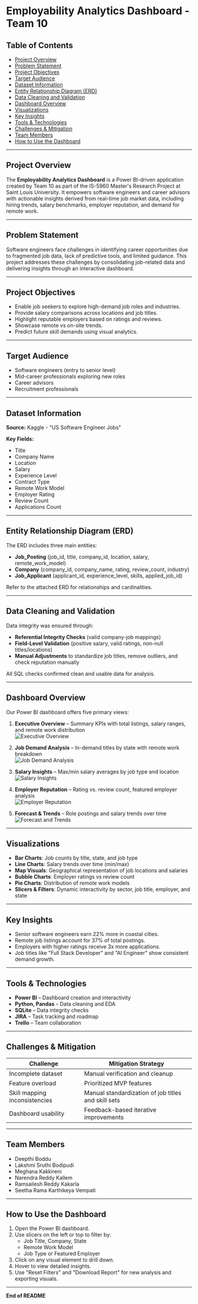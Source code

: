 # Employability Analytics Dashboard - Team 10

## Table of Contents
- [Project Overview](#project-overview)
- [Problem Statement](#problem-statement)
- [Project Objectives](#project-objectives)
- [Target Audience](#target-audience)
- [Dataset Information](#dataset-information)
- [Entity Relationship Diagram (ERD)](#entity-relationship-diagram-erd)
- [Data Cleaning and Validation](#data-cleaning-and-validation)
- [Dashboard Overview](#dashboard-overview)
- [Visualizations](#visualizations)
- [Key Insights](#key-insights)
- [Tools & Technologies](#tools--technologies)
- [Challenges & Mitigation](#challenges--mitigation)
- [Team Members](#team-members)
- [How to Use the Dashboard](#how-to-use-the-dashboard)

---

## Project Overview
The **Employability Analytics Dashboard** is a Power BI-driven application created by Team 10 as part of the IS-5960 Master's Research Project at Saint Louis University. It empowers software engineers and career advisors with actionable insights derived from real-time job market data, including hiring trends, salary benchmarks, employer reputation, and demand for remote work.

---

## Problem Statement
Software engineers face challenges in identifying career opportunities due to fragmented job data, lack of predictive tools, and limited guidance. This project addresses these challenges by consolidating job-related data and delivering insights through an interactive dashboard.

---

## Project Objectives
- Enable job seekers to explore high-demand job roles and industries.
- Provide salary comparisons across locations and job titles.
- Highlight reputable employers based on ratings and reviews.
- Showcase remote vs on-site trends.
- Predict future skill demands using visual analytics.

---

## Target Audience
- Software engineers (entry to senior level)
- Mid-career professionals exploring new roles
- Career advisors
- Recruitment professionals

---

## Dataset Information
**Source:** Kaggle - "US Software Engineer Jobs"

**Key Fields:**
- Title
- Company Name
- Location
- Salary
- Experience Level
- Contract Type
- Remote Work Model
- Employer Rating
- Review Count
- Applications Count

---

## Entity Relationship Diagram (ERD)
The ERD includes three main entities:
- **Job_Posting** (job_id, title, company_id, location, salary, remote_work_model)
- **Company** (company_id, company_name, rating, review_count, industry)
- **Job_Applicant** (applicant_id, experience_level, skills, applied_job_id)

Refer to the attached ERD for relationships and cardinalities.

---

## Data Cleaning and Validation
Data integrity was ensured through:
- **Referential Integrity Checks** (valid company-job mappings)
- **Field-Level Validation** (positive salary, valid ratings, non-null titles/locations)
- **Manual Adjustments** to standardize job titles, remove outliers, and check reputation manually

All SQL checks confirmed clean and usable data for analysis.

---

## Dashboard Overview
Our Power BI dashboard offers five primary views:

1. **Executive Overview** – Summary KPIs with total listings, salary ranges, and remote work distribution  
   ![Executive Overview](overview.jpeg)

2. **Job Demand Analysis** – In-demand titles by state with remote work breakdown  
   ![Job Demand Analysis](jobdemand.jpeg)

3. **Salary Insights** – Max/min salary averages by job type and location  
   ![Salary Insights](salinsights.jpeg)

4. **Employer Reputation** – Rating vs. review count, featured employer analysis  
   ![Employer Reputation](employer.jpeg)

5. **Forecast & Trends** – Role postings and salary trends over time  
   ![Forecast and Trends](forecast.jpeg)

---

## Visualizations
- **Bar Charts**: Job counts by title, state, and job type
- **Line Charts**: Salary trends over time (min/max)
- **Map Visuals**: Geographical representation of job locations and salaries
- **Bubble Charts**: Employer ratings vs review count
- **Pie Charts**: Distribution of remote work models
- **Slicers & Filters**: Dynamic interactivity by sector, job title, employer, and state

---

## Key Insights
- Senior software engineers earn 22% more in coastal cities.
- Remote job listings account for 37% of total postings.
- Employers with higher ratings receive 3x more applications.
- Job titles like "Full Stack Developer" and "AI Engineer" show consistent demand growth.

---

## Tools & Technologies
- **Power BI** – Dashboard creation and interactivity
- **Python, Pandas** – Data cleaning and EDA
- **SQLite** – Data integrity checks
- **JIRA** – Task tracking and roadmap
- **Trello** – Team collaboration

---

## Challenges & Mitigation

| Challenge                        | Mitigation Strategy                                 |
|----------------------------------|-----------------------------------------------------|
| Incomplete dataset               | Manual verification and cleanup                     |
| Feature overload                 | Prioritized MVP features                            |
| Skill mapping inconsistencies    | Manual standardization of job titles and skill sets |
| Dashboard usability              | Feedback-based iterative improvements               |

---

## Team Members
- Deepthi Boddu
- Lakshmi Sruthi Bodipudi
- Meghana Kakkireni
- Narendra Reddy Kallem
- Ramsailesh Reddy Kakarla
- Seetha Rama Karthikeya Vempati

---

## How to Use the Dashboard
1. Open the Power BI dashboard.
2. Use slicers on the left or top to filter by:
   - Job Title, Company, State
   - Remote Work Model
   - Job Type or Featured Employer
3. Click on any visual element to drill down.
4. Hover to view detailed insights.
5. Use \"Reset Filters\" and \"Download Report\" for new analysis and exporting visuals.

---

**End of README**

